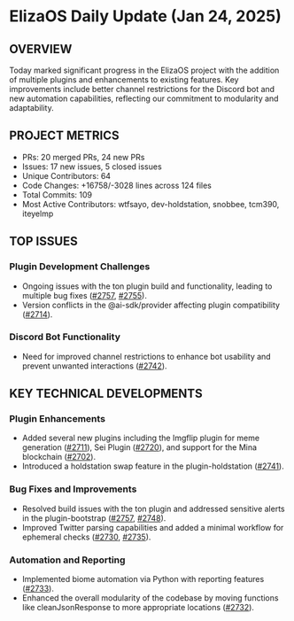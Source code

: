 # ElizaOS Daily Update (Jan 24, 2025)

## OVERVIEW 
Today marked significant progress in the ElizaOS project with the addition of multiple plugins and enhancements to existing features. Key improvements include better channel restrictions for the Discord bot and new automation capabilities, reflecting our commitment to modularity and adaptability.

## PROJECT METRICS
- PRs: 20 merged PRs, 24 new PRs
- Issues: 17 new issues, 5 closed issues
- Unique Contributors: 64
- Code Changes: +16758/-3028 lines across 124 files
- Total Commits: 109
- Most Active Contributors: wtfsayo, dev-holdstation, snobbee, tcm390, iteyelmp

## TOP ISSUES
### Plugin Development Challenges
- Ongoing issues with the ton plugin build and functionality, leading to multiple bug fixes ([#2757](https://github.com/elizaos/eliza/issues/2757), [#2755](https://github.com/elizaos/eliza/issues/2755)).
- Version conflicts in the @ai-sdk/provider affecting plugin compatibility ([#2714](https://github.com/elizaos/eliza/issues/2714)).

### Discord Bot Functionality
- Need for improved channel restrictions to enhance bot usability and prevent unwanted interactions ([#2742](https://github.com/elizaos/eliza/issues/2742)).

## KEY TECHNICAL DEVELOPMENTS
### Plugin Enhancements
- Added several new plugins including the Imgflip plugin for meme generation ([#2711](https://github.com/elizaos/eliza/pull/2711)), Sei Plugin ([#2720](https://github.com/elizaos/eliza/pull/2720)), and support for the Mina blockchain ([#2702](https://github.com/elizaos/eliza/pull/2702)).
- Introduced a holdstation swap feature in the plugin-holdstation ([#2741](https://github.com/elizaos/eliza/pull/2741)).

### Bug Fixes and Improvements
- Resolved build issues with the ton plugin and addressed sensitive alerts in the plugin-bootstrap ([#2757](https://github.com/elizaos/eliza/pull/2757), [#2748](https://github.com/elizaos/eliza/pull/2748)).
- Improved Twitter parsing capabilities and added a minimal workflow for ephemeral checks ([#2730](https://github.com/elizaos/eliza/pull/2730), [#2735](https://github.com/elizaos/eliza/pull/2735)).

### Automation and Reporting
- Implemented biome automation via Python with reporting features ([#2733](https://github.com/elizaos/eliza/pull/2733)).
- Enhanced the overall modularity of the codebase by moving functions like cleanJsonResponse to more appropriate locations ([#2732](https://github.com/elizaos/eliza/pull/2732)).
